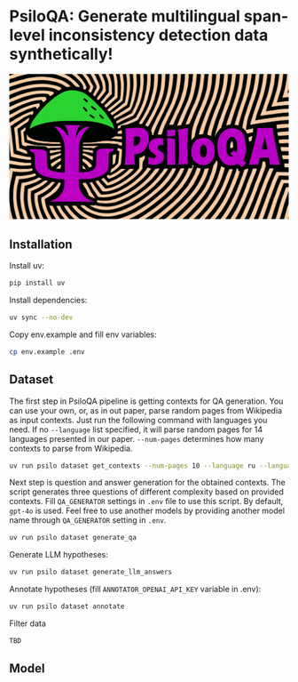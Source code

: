 # PsiloQA: Generate multilingual span-level inconsistency detection data synthetically!
![PsiloQA logo](images/logo.png)



## Installation
Install uv:
```bash
pip install uv
```

Install dependencies:
```bash
uv sync --no-dev
```

Copy env.example and fill env variables:
```bash
cp env.example .env
```

## Dataset
The first step in PsiloQA pipeline is getting contexts for QA generation. You can use your own, or, as in out paper, parse random pages from Wikipedia as input contexts. Just run the following command with languages you need. If no `--language` list specified, it will parse random pages for 14 languages presented in our paper. `--num-pages` determines how many contexts to parse from Wikipedia.
```bash
uv run psilo dataset get_contexts --num-pages 10 --language ru --language en
```

Next step is question and answer generation for the obtained contexts. The script generates three questions of different complexity based on provided contexts. Fill `QA_GENERATOR` settings in `.env` file to use this script. By default, `gpt-4o` is used. Feel free to use another models by providing another model name through `QA_GENERATOR` setting in `.env`.
```bash
uv run psilo dataset generate_qa
```

Generate LLM hypotheses:
```bash
uv run psilo dataset generate_llm_answers
```

Annotate hypotheses (fill `ANNOTATOR_OPENAI_API_KEY` variable in .env):
```bash
uv run psilo dataset annotate
```

Filter data
```bash
TBD
```

## Model
